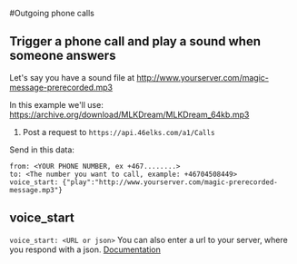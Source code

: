 
#Outgoing phone calls

## Trigger a phone call and play a sound when someone answers
Let's say you have a sound file at http://www.yourserver.com/magic-message-prerecorded.mp3

In this example we'll use: https://archive.org/download/MLKDream/MLKDream_64kb.mp3

1. Post a request to `https://api.46elks.com/a1/Calls`

Send in this data:
```
from: <YOUR PHONE NUMBER, ex +467........>
to: <The number you want to call, example: +46704508449>
voice_start: {"play":"http://www.yourserver.com/magic-prerecorded-message.mp3"}
```

## voice_start
`voice_start: <URL or json>`
You can also enter a url to your server, where you respond with a json.
[Documentation](https://www.46elks.com/docs#outgoing-calls)
